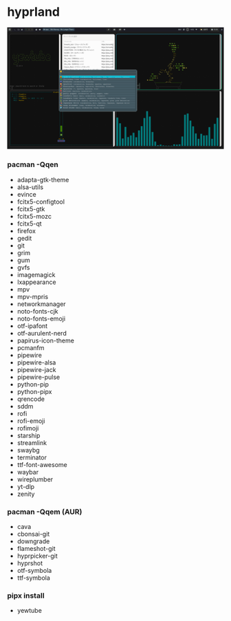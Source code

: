 # hyprland

![my hyprland](myhyprland.png)

### pacman -Qqen

- adapta-gtk-theme
- alsa-utils
- evince
- fcitx5-configtool
- fcitx5-gtk
- fcitx5-mozc
- fcitx5-qt
- firefox
- gedit
- git
- grim
- gum
- gvfs
- imagemagick
- lxappearance
- mpv
- mpv-mpris
- networkmanager
- noto-fonts-cjk
- noto-fonts-emoji
- otf-ipafont
- otf-aurulent-nerd
- papirus-icon-theme
- pcmanfm
- pipewire
- pipewire-alsa
- pipewire-jack
- pipewire-pulse
- python-pip
- python-pipx
- qrencode
- sddm
- rofi
- rofi-emoji
- rofimoji
- starship
- streamlink
- swaybg
- terminator
- ttf-font-awesome
- waybar
- wireplumber
- yt-dlp
- zenity





### pacman -Qqem (AUR)

- cava
- cbonsai-git
- downgrade
- flameshot-git
- hyprpicker-git
- hyprshot
- otf-symbola
- ttf-symbola

### pipx install
- yewtube
  
